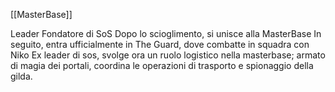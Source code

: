 [[MasterBase]]

Leader Fondatore di SoS
Dopo lo scioglimento, si unisce alla MasterBase
In seguito, entra ufficialmente in The Guard, dove combatte in squadra con Niko
Ex leader di sos, svolge ora un ruolo logistico nella masterbase; armato di magia dei portali, coordina le operazioni di trasporto e spionaggio della gilda.